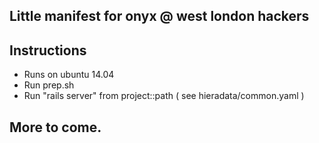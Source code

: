 
## Little manifest for onyx @ west london hackers

## Instructions

* Runs on ubuntu 14.04
* Run prep.sh
* Run "rails server" from project::path ( see hieradata/common.yaml )


## More to come.


